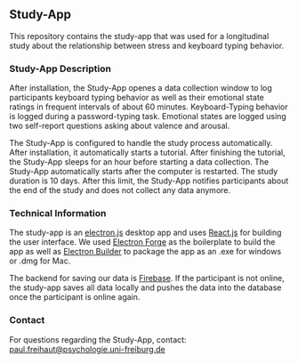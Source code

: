 ## Study-App

This repository contains the study-app that was used for a longitudinal study about the relationship between stress and 
keyboard typing behavior.

### Study-App Description

After installation, the Study-App openes a data collection window to log participants keyboard typing behavior as well 
as their emotional state ratings in frequent intervals of about 60 minutes. Keyboard-Typing behavior is logged during
a password-typing task. Emotional states are logged using two self-report questions asking about valence and arousal.

The Study-App is configured to handle the study process automatically. After installation, it automatically starts
a tutorial. After finishing the tutorial, the Study-App sleeps for an hour before starting a data collection. The
Study-App automatically starts after the computer is restarted. The study duration is 10 days. After this limit,
the Study-App notifies participants about the end of the study and does not collect any data anymore.

### Technical Information

The study-app is an [electron.js](https://www.electronjs.org/) desktop app and uses [React.js](https://reactjs.org/) for 
building the user interface. We used [Electron Forge](https://www.electronforge.io/) as the boilerplate to build the app
as well as [Electron Builder](https://www.electron.build/) to package the app as an .exe for windows or .dmg for Mac.

The backend for saving our data is [Firebase](https://firebase.google.com/). If the participant is not online, the study-app
saves all data locally and pushes the data into the database once the participant is online again.

### Contact

For questions regarding the Study-App, contact: paul.freihaut@psychologie.uni-freiburg.de

